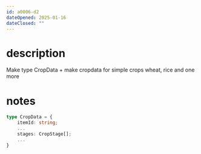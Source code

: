 ```yaml
---
id: a0006-d2
dateOpened: 2025-01-16
dateClosed: ""
---
```

# description
Make type CropData + make cropdata for simple crops wheat, rice and one more
# notes
```ts
type CropData = {
	itemId: string;
	...
	stages: CropStage[];
	...
}
```